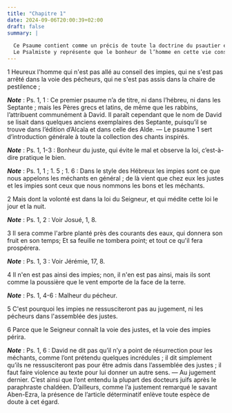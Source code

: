 ```yaml
---
title: "Chapitre 1"
date: 2024-09-06T20:00:39+02:00
draft: false
summary: |
  
  Ce Psaume contient comme un précis de toute la doctrine du psautier et un abrégé de toute la morale.
  Le Psalmiste y représente que le bonheur de l’homme en cette vie consiste à s’éloigner des maximes et des moeurs des impies, et à s’attacher constamment à la loi de Dieu.
---
```



1 Heureux l'homme qui n'est pas allé au conseil des impies, qui ne s'est pas arrêté dans la voie des pécheurs, qui ne s'est pas assis dans la chaire de pestilence ;

***Note*** :  Ps. 1, 1 : Ce premier psaume n’a de titre, ni dans l’hébreu, ni dans les Septante ; mais les Pères grecs et latins, de même que les rabbins, l’attribuent communément à David. Il paraît cependant que le nom de David se lisait dans quelques anciens exemplaires des Septante, puisqu’il se trouve dans l’édition d’Alcala et dans celle des Alde. ― Le psaume 1 sert d’introduction générale à toute la collection des chants inspirés.

***Note*** :  Ps. 1, 1-3 : Bonheur du juste, qui évite le mal et observe la loi, c’est-à-dire pratique le bien.

***Note*** :  Ps. 1, 1 ; 1. 5 ; 1. 6 : Dans le style des Hébreux les impies sont ce que nous appelons les méchants en général ; de là vient que chez eux les justes et les impies sont ceux que nous nommons les bons et les méchants.

2 Mais dont la volonté est dans la loi du Seigneur, et qui médite cette loi le jour et la nuit.

***Note*** :  Ps. 1, 2 : Voir Josué, 1, 8.


3 Il sera comme l'arbre planté près des courants des eaux, qui donnera son fruit en son temps; Et sa feuille ne tombera point; et tout ce qu'il fera prospérera.

***Note*** :  Ps. 1, 3 : Voir Jérémie, 17, 8.


4 Il n'en est pas ainsi des impies; non, il n'en est pas ainsi, mais ils sont comme la poussière que le vent emporte de la face de la terre.

***Note*** :  Ps. 1, 4-6 : Malheur du pécheur.

5 C'est pourquoi les impies ne ressusciteront pas au jugement, ni les pécheurs dans l'assemblée des justes.


6 Parce que le Seigneur connaît la voie des justes, et la voie des impies périra.

***Note*** :  Ps. 1, 6 : David ne dit pas qu’il n’y a point de résurrection pour les méchants, comme l’ont prétendu quelques incrédules ; il dit simplement qu’ils ne ressusciteront pas pour être admis dans l’assemblée des justes ; il faut faire violence au texte pour lui donner un autre sens. ― Au jugement dernier. C’est ainsi que l’ont entendu la plupart des docteurs juifs après le paraphraste chaldéen. D’ailleurs, comme l’a justement remarqué le savant Aben-Ezra, la présence de l’article déterminatif enlève toute espèce de doute à cet égard.

